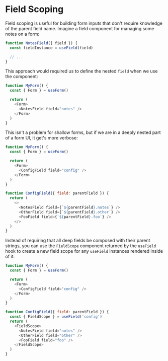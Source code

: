 # Field Scoping

Field scoping is useful for building form inputs that don't require knowledge of the parent field name. Imagine a field component for managing some notes on a form:

```js
function NotesField({ field }) {
  const fieldInstance = useField(field)

  // ...
}
```

This approach would required us to define the nested `field` when we use the component:

```js
function MyForm() {
  const { Form } = useForm()

  return (
    <Form>
      <NotesField field="notes" />
    </Form>
  )
}
```

This isn't a problem for shallow forms, but if we are in a deeply nested part of a form UI, it get's more verbose:

```js
function MyForm() {
  const { Form } = useForm()

  return (
    <Form>
      <ConfigField field="config" />
    </Form>
  )
}

function ConfigField({ field: parentField }) {
  return (
    <>
      <NotesField field={`${parentField}.notes`} />
      <OtherField field={`${parentField}.other`} />
      <FooField field={`${parentField}.foo`} />
    </>
  )
}
```

Instead of requiring that all deep fields be composed with their parent strings, you can use the `FieldScope` component returned by the `useField` hook to create a new field scope for any `useField` instances rendered inside of it:

```js
function MyForm() {
  const { Form } = useForm()

  return (
    <Form>
      <ConfigField field="config" />
    </Form>
  )
}

function ConfigField({ field: parentField }) {
  const { FieldScope } = useField('config')
  return (
    <FieldScope>
      <NotesField field="notes" />
      <OtherField field="other" />
      <FooField field="foo" />
    </FieldScope>
  )
}
```
